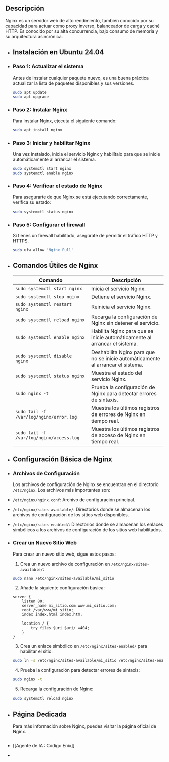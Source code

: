 ## Descripción
Nginx es un servidor web de alto rendimiento, también conocido por su capacidad para actuar como proxy inverso, balanceador de carga y caché HTTP. Es conocido por su alta concurrencia, bajo consumo de memoria y su arquitectura asincrónica.
- ## Instalación en Ubuntu 24.04
- ### Paso 1: Actualizar el sistema
  Antes de instalar cualquier paquete nuevo, es una buena práctica actualizar la lista de paquetes disponibles y sus versiones.
  
  ```bash
  sudo apt update  
  sudo apt upgrade  
  ```
- ### Paso 2: Instalar Nginx
  Para instalar Nginx, ejecuta el siguiente comando:
  
  ```bash
  sudo apt install nginx
  ```
- ### Paso 3: Iniciar y habilitar Nginx  
  Una vez instalado, inicia el servicio Nginx y habilítalo para que se inicie automáticamente al arrancar el sistema.
  
  ```bash
  sudo systemctl start nginx  
  sudo systemctl enable nginx  
  ```
- ### Paso 4: Verificar el estado de Nginx  
  Para asegurarte de que Nginx se está ejecutando correctamente, verifica su estado:
  
  ```bash
  sudo systemctl status nginx  
  ```
- ### Paso 5: Configurar el firewall  
  Si tienes un firewall habilitado, asegúrate de permitir el tráfico HTTP y HTTPS.
  
  ```bash
  sudo ufw allow 'Nginx Full'  
  ```
- ## Comandos Útiles de Nginx  
  | Comando | Descripción |
  |---------|-------------|
  | `sudo systemctl start nginx` | Inicia el servicio Nginx. |
  | `sudo systemctl stop nginx` | Detiene el servicio Nginx. |
  | `sudo systemctl restart nginx` | Reinicia el servicio Nginx. |
  | `sudo systemctl reload nginx` | Recarga la configuración de Nginx sin detener el servicio. |
  | `sudo systemctl enable nginx` | Habilita Nginx para que se inicie automáticamente al arrancar el sistema. |
  | `sudo systemctl disable nginx` | Deshabilita Nginx para que no se inicie automáticamente al arrancar el sistema. |
  | `sudo systemctl status nginx` | Muestra el estado del servicio Nginx. |
  | `sudo nginx -t` | Prueba la configuración de Nginx para detectar errores de sintaxis. |
  | `sudo tail -f /var/log/nginx/error.log` | Muestra los últimos registros de errores de Nginx en tiempo real. |
  | `sudo tail -f /var/log/nginx/access.log` | Muestra los últimos registros de acceso de Nginx en tiempo real. |
- ## Configuración Básica de Nginx
- ### Archivos de Configuración  
  Los archivos de configuración de Nginx se encuentran en el directorio `/etc/nginx`. Los archivos más importantes son:
- `/etc/nginx/nginx.conf`: Archivo de configuración principal.
- `/etc/nginx/sites-available/`: Directorios donde se almacenan los archivos de configuración de los sitios web disponibles.
- `/etc/nginx/sites-enabled/`: Directorios donde se almacenan los enlaces simbólicos a los archivos de configuración de los sitios web habilitados.
- ### Crear un Nuevo Sitio Web  
  Para crear un nuevo sitio web, sigue estos pasos:  
  1. Crea un nuevo archivo de configuración en `/etc/nginx/sites-available/`:
  
    ```bash
    sudo nano /etc/nginx/sites-available/mi_sitio  
    ```
  
  2. Añade la siguiente configuración básica:  
  
    ```nginx
    server {  
        listen 80;  
        server_name mi_sitio.com www.mi_sitio.com;  
        root /var/www/mi_sitio;  
        index index.html index.htm;  
  
        location / {
            try_files $uri $uri/ =404;  
        }  
    }  
    ```
  
  3. Crea un enlace simbólico en `/etc/nginx/sites-enabled/` para habilitar el sitio:  
  
    ```bash
    sudo ln -s /etc/nginx/sites-available/mi_sitio /etc/nginx/sites-enabled/  
    ```
  
  4. Prueba la configuración para detectar errores de sintaxis:  
  
    ```bash
    sudo nginx -t  
    ```
  
  5. Recarga la configuración de Nginx:  
  
    ```bash
    sudo systemctl reload nginx  
    ```
- ## Página Dedicada  
  Para más información sobre Nginx, puedes visitar la página oficial de Nginx.
  ```
- [[Agente de IA : Código Enix]]
-